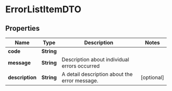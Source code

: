 
# ErrorListItemDTO

## Properties
Name | Type | Description | Notes
------------ | ------------- | ------------- | -------------
**code** | **String** |  | 
**message** | **String** | Description about individual errors occurred  | 
**description** | **String** | A detail description about the error message.  |  [optional]



